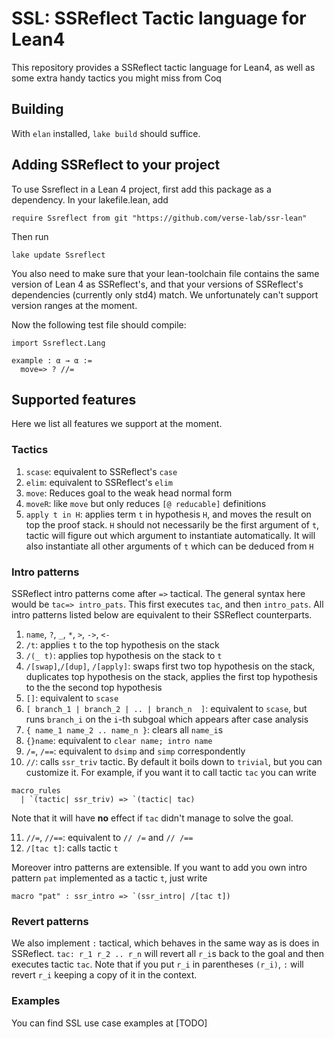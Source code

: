 # SSL: SSReflect Tactic language for Lean4

This repository provides a SSReflect tactic language for Lean4, as well as some extra handy tactics you might miss from Coq

## Building 

With `elan` installed, `lake build` should suffice.

## Adding SSReflect to your project

To use Ssreflect in a Lean 4 project, first add this package as a dependency. In your lakefile.lean, add

```lean
require Ssreflect from git "https://github.com/verse-lab/ssr-lean"
```

Then run 

```
lake update Ssreflect
```

You also need to make sure that your lean-toolchain file contains the same version of Lean 4 as SSReflect's, and that your versions of SSReflect's dependencies (currently only std4) match. We unfortunately can't support version ranges at the moment.

Now the following test file should compile:

```lean
import Ssreflect.Lang

example : α → α :=
  move=> ? //=
```


## Supported features

Here we list all features we support at the moment.

### Tactics

1. `scase`: equivalent to SSReflect's `case`
2. `elim`: equivalent to SSReflect's `elim`
3. `move`:  Reduces goal to the weak head normal form
4. `moveR`: like `move` but only reduces `[@ reducable]` definitions
5. `apply t in H`: applies term `t` in hypothesis `H`, and moves the result on top the proof stack. `H` should not necessarily be the first argument of `t`, tactic will figure out which argument to instantiate automatically. It will also instantiate all other arguments of `t` which can be deduced from `H`

### Intro patterns

SSReflect intro patterns come after `=>` tactical. The general syntax here would be `tac=> intro_pats`. This first executes `tac`, and then `intro_pats`. All intro patterns listed below are equivalent to their SSReflect counterparts.

1. `name`, `?`, `_`, `*`, `>`, `->`, `<-`
2. `/t`: applies `t` to the top hypothesis on the stack 
3. `/(_ t)`: applies top hypothesis on the stack to `t` 
4. `/[swap]`,`/[dup]`, `/[apply]`: swaps first two top hypothesis on the stack, duplicates top hypothesis on the stack, applies the first top hypothesis to the the second top hypothesis
5. `[]`: equivalent to `scase`
6. `[ branch_1 | branch_2 | .. | branch_n  ]`: equivalent to `scase`, but runs `branch_i` on the `i`-th subgoal which appears after case analysis
7. `{ name_1 name_2 .. name_n }`: clears all `name_i`s
8. `{}name`: equivalent to `clear name; intro name`
9. `/=`, `/==`: equivalent to `dsimp` and `simp` correspondently 
10. `//`: calls `ssr_triv` tactic. By default it boils down to `trivial`, but you can customize it. For example, if you want it to call tactic `tac` you can write 
```lean
macro_rules
  | `(tactic| ssr_triv) => `(tactic| tac)
```
Note that it will have **no** effect if `tac` didn't manage to solve the goal.

11. `//=`, `//==`: equivalent to `// /=` and `// /==`
12. `/[tac t]`: calls tactic `t`

Moreover intro patterns are extensible. If you want to add you own intro pattern `pat` implemented as a tactic `t`, just write 

```lean
macro "pat" : ssr_intro => `(ssr_intro| /[tac t])
```

### Revert patterns

We also implement `:` tactical, which behaves in the same way as is does in SSReflect. `tac: r_1 r_2 .. r_n` will revert all `r_i`s back to the goal and then executes tactic `tac`. Note that if you put `r_i` in parentheses `(r_i)`, `:` will revert `r_i` keeping a copy of it in the context. 


### Examples

You can find SSL use case examples at [TODO]
